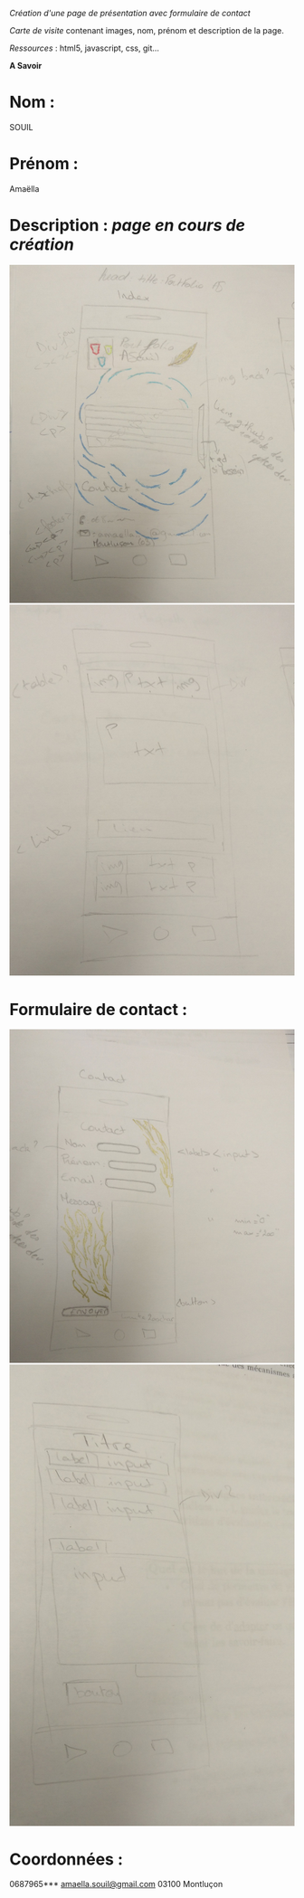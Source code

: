_Création d'une page de présentation avec formulaire de contact_

*Carte de visite* contenant images, nom, prénom et description de la page.

*Ressources* : html5, javascript, css, git...

__A Savoir__

# Nom : 
SOUIL

# Prénom : 
Amaëlla

# Description : *page en cours de création*
![image de fond](./assets/img/maquette1.jpg)
![image de fond](./assets/img/maquette3.jpg)

# Formulaire de contact :
![image de fond](./assets/img/maquette2.jpg)
![image de fond](./assets/img/maquette4.jpg)


# Coordonnées : 
0687965***
amaella.souil@gmail.com
03100 Montluçon

